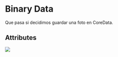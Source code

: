 # Binary Data

Que pasa si decidimos guardar una foto en CoreData.

## Attributes

![](images/image.pn)



